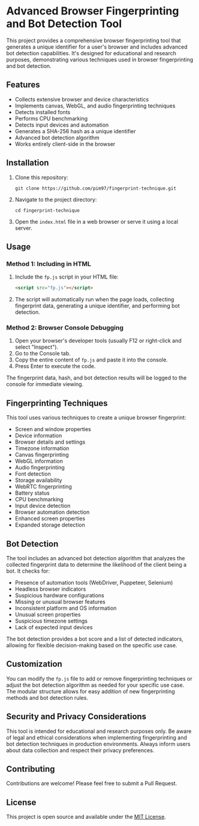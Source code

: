 # Advanced Browser Fingerprinting and Bot Detection Tool

This project provides a comprehensive browser fingerprinting tool that generates a unique identifier for a user's browser and includes advanced bot detection capabilities. It's designed for educational and research purposes, demonstrating various techniques used in browser fingerprinting and bot detection.

## Features

- Collects extensive browser and device characteristics
- Implements canvas, WebGL, and audio fingerprinting techniques
- Detects installed fonts
- Performs CPU benchmarking
- Detects input devices and automation
- Generates a SHA-256 hash as a unique identifier
- Advanced bot detection algorithm
- Works entirely client-side in the browser

## Installation

1. Clone this repository:
   ```
   git clone https://github.com/pim97/fingerprint-technique.git
   ```

2. Navigate to the project directory:
   ```
   cd fingerprint-technique
   ```

3. Open the `index.html` file in a web browser or serve it using a local server.

## Usage

### Method 1: Including in HTML

1. Include the `fp.js` script in your HTML file:

   ```html
   <script src="fp.js"></script>
   ```

2. The script will automatically run when the page loads, collecting fingerprint data, generating a unique identifier, and performing bot detection.

### Method 2: Browser Console Debugging

1. Open your browser's developer tools (usually F12 or right-click and select "Inspect").
2. Go to the Console tab.
3. Copy the entire content of `fp.js` and paste it into the console.
4. Press Enter to execute the code.

The fingerprint data, hash, and bot detection results will be logged to the console for immediate viewing.

## Fingerprinting Techniques

This tool uses various techniques to create a unique browser fingerprint:

- Screen and window properties
- Device information
- Browser details and settings
- Timezone information
- Canvas fingerprinting
- WebGL information
- Audio fingerprinting
- Font detection
- Storage availability
- WebRTC fingerprinting
- Battery status
- CPU benchmarking
- Input device detection
- Browser automation detection
- Enhanced screen properties
- Expanded storage detection

## Bot Detection

The tool includes an advanced bot detection algorithm that analyzes the collected fingerprint data to determine the likelihood of the client being a bot. It checks for:

- Presence of automation tools (WebDriver, Puppeteer, Selenium)
- Headless browser indicators
- Suspicious hardware configurations
- Missing or unusual browser features
- Inconsistent platform and OS information
- Unusual screen properties
- Suspicious timezone settings
- Lack of expected input devices

The bot detection provides a bot score and a list of detected indicators, allowing for flexible decision-making based on the specific use case.

## Customization

You can modify the `fp.js` file to add or remove fingerprinting techniques or adjust the bot detection algorithm as needed for your specific use case. The modular structure allows for easy addition of new fingerprinting methods and bot detection rules.

## Security and Privacy Considerations

This tool is intended for educational and research purposes only. Be aware of legal and ethical considerations when implementing fingerprinting and bot detection techniques in production environments. Always inform users about data collection and respect their privacy preferences.

## Contributing

Contributions are welcome! Please feel free to submit a Pull Request.

## License

This project is open source and available under the [MIT License](LICENSE).